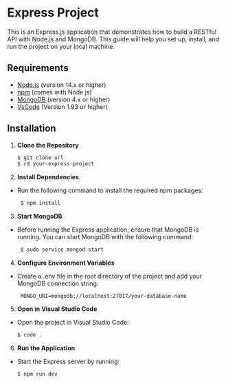<!-- ┌─[codewa@parrot]─[~]
└──╼ $sudo service mongod start -->

# Express Project

This is an Express.js application that demonstrates how to build a RESTful API with Node.js and MongoDB. This guide will help you set up, install, and run the project on your local machine.

## Requirements

- [Node.js](https://nodejs.org/) (version 14.x or higher)
- [npm](https://www.npmjs.com/) (comes with Node.js)
- [MongoDB](https://www.mongodb.com/) (version 4.x or higher)
- [VsCode](https://code.visualstudio.com/?wt.mc_id=vscom_downloads) (Version 1.93 or higher)

## Installation

1. **Clone the Repository**

   ```bash
   $ git clone url
   $ cd your-express-project
   ```

2. **Install Dependencies**

- Run the following command to install the required npm packages:

  ```bash
   $ npm install
  ```

3. **Start MongoDB**

- Before running the Express application, ensure that MongoDB is running. You can start MongoDB with the following command:

  ```bash
   $ sudo service mongod start
  ```

4. **Configure Environment Variables**

- Create a .env file in the root directory of the project and add your MongoDB connection string:

  ```plaintext
   MONGO_URI=mongodb://localhost:27017/your-database-name
  ```

5. **Open in Visual Studio Code**

- Open the project in Visual Studio Code:

  ```bash
  $ code .
  ```

6. **Run the Application**

- Start the Express server by running:

  ```bash
  $ npm run dev
  ```
